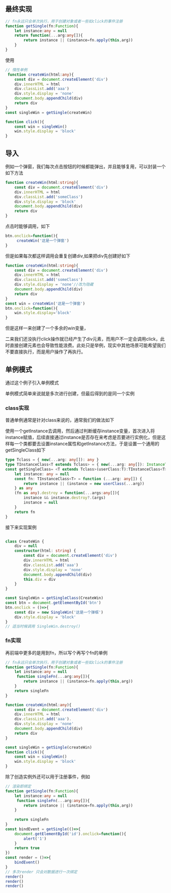 ## 最终实现

```ts
// fn永远只会单次执行，用于创建对象或者一些如click的事件注册
function getSingle(fn:Function){
    let instance:any = null 
    return function(...arg:any[]){
        return instance || (instance=fn.apply(this,arg))
    }
}
```

使用

```ts
// 惰性单例
 function createWin(html:any){
    const div = document.createElement('div')
    div.innerHTML = html
    div.classList.add('aaa')
    div.style.display = 'none'
    document.body.appendChild(div)
    return div
}
const singleWin = getSingle(createWin)

function click(){
    const win = singleWin()
    win.style.display = 'block'
} 
```

## 导入

例如一个弹窗，我们每次点击按钮的时候都能弹出，并且能够复用，可以封装一个如下方法

```ts
function createWin(html:string){
    const div = document.createElement('div')
    div.innerHTML = html
    div.classList.add('someClass')
    div.style.display = 'block'
    document.body.appendChild(div)
    return div
}
```

点击时能够调用，如下

```ts
btn.onclick=function(){
     createWin('这是一个弹窗')
}
```

但是如果每次都这样调用会重复创建div,如果把div先创建好如下

```ts
function createWin(html:string){
    const div = document.createElement('div')
    div.innerHTML = html
    div.classList.add('someClass')
    div.style.display = 'none'//改为隐藏
    document.body.appendChild(div)
    return div
}
const win = createWin('这是一个弹窗')
btn.onclick=function(){
    win.style.display='block'
}
```

但是这样一来创建了一个多余的win变量，

二来我们还没执行click操作就已经产生了div元素，而用户不一定会调用click，此时直接创建元素也会导致性能浪费。此处只是举例，现实中其他场景可能希望我们不要直接执行，而是用户操作了再执行。

## 单例模式

通过这个例子引入单例模式

单例模式简单来说就是多次进行创建，但最后得到的是同一个实例

### class实现

普通单例通常是针对class来说的，通常我们的做法如下

使用一个getInstance去调用，然后通过判断缓存instance变量，首次进入将instance赋值，后续直接通过instance是否存在来考虑是否要进行实例化，但是这样每一个类都要去设置instance属性和getInstance方法，于是设置一个通用的getSingleClass如下

```ts
type Tclass = { new(...arg: any[]): any }
type TInstanceClass<T extends Tclass> = { new(...arg: any[]): InstanceType<T> }&{destroy:Function}
const getSingleClass= <T extends Tclass>(userClass:T):TInstanceClass<T> => {
    let instance: any = null
    const fn: TInstanceClass<T> = function (...arg: any[]) {
        return instance || (instance = new userClass(...arg))
    } as any
    (fn as any).destroy = function(...args:any[]){
        instance && instance.destroy?.(args)
        instance = null
    }
    return fn
}
```

接下来实现案例

```ts

class CreateWin {
    div = null
    constructor(html: string) {
        const div = document.createElement('div')
        div.innerHTML = html
        div.classList.add('aaa')
        div.style.display = 'none'
        document.body.appendChild(div)
        this.div = div
    }
}

const SingleWin = getSingleClass(CreateWin)
const btn = document.getElementById('btn')
btn.onclick = ()=>{
    const div = new SingleWin('这是一个弹框')
    div.style.display = 'block'
}
// 适当时候调用 SingleWin.destroy()
```

### fn实现

再前端中更多的是用到fn，所以写个再写个fn的单例

```ts
// fn永远只会单次执行，用于创建对象或者一些如click的事件注册
function getSingle(fn:Function){
    let instance:any = null 
     function singleFn(...arg:any[]){
        return instance || (instance=fn.apply(this,arg))
    }
    return singleFn
}

```

```ts
function createWin(html:any){
    const div = document.createElement('div')
    div.innerHTML = html
    div.classList.add('aaa').
    div.style.display = 'none'
    document.body.appendChild(div)
    return div
}

const singleWin = getSingle(createWin)
function click(){
    const win = singleWin()
    win.style.display = 'block'
}
```

除了创造实例外还可以用于注册事件，例如

```ts
// 渲染即绑定
function getSingle(fn:Function){
    let instance:any = null 
     function singleFn(...arg:any[]){
        return instance || (instance=fn.apply(this,arg))
    }
   
    return singleFn
}
const bindEvent = getSingle(()=>{
    document.getElementById('id').onclick=function(){
        alert('1')
    }
    return true
})
const render = ()=>{
    bindEvent()
}
// 多次render 只会对数据进行一次绑定
render()
render()
render()
```



